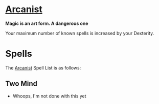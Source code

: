# [Arcanist](Arcanist.md)
**Magic is an art form. A dangerous one**

Your maximum number of known spells is increased by your Dexterity.

# Spells
The [Arcanist](Arcanist.md) Spell List is as follows:

## Two Mind

- Whoops, I'm not done with this yet